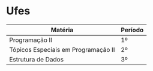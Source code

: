# Ufes

| Matéria          | Período             |
|---------------|------------------------|
|Programação II|1º|
|Tópicos Especiais em Programação II|2º|
|Estrutura de Dados|3º|
